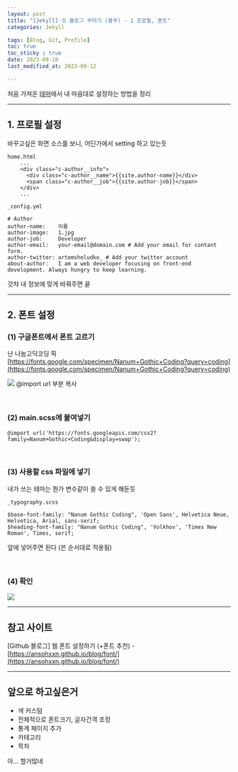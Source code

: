 ```yaml
---
layout: post
title: "[Jekyll] 깃 블로그 꾸미기 (블꾸) - 1 프로필, 폰트"
categories: Jekyll

tags: [Blog, Git, Profile]
toc: true
toc_sticky : true
date: 2023-09-10
last_modified_at: 2023-09-12

---
```


처음 가져온 [테마](http://jekyllthemes.org/themes/flexton/)에서 내 마음대로 설정하는 방법을 정리

---
## 1. 프로필 설정
바꾸고싶은 화면 소스를 보니, 어딘가에서 setting 하고 있는듯
````
home.html
    ...
    <div class="c-author__info">
      <div class="c-author__name">{{site.author-name}}</div>
      <span class="c-author__job">{{site.author-job}}</span>
    </div>
    ...
````

````
_config.yml

# Author
author-name:    이름
author-image:   1.jpg   
author-job:     Developer
author-email:   your-email@domain.com # Add your email for contant form.
author-twitter: artemsheludko_ # Add your twitter account
about-author:   I am a web developer focusing on front-end development. Always hungry to keep learning.
````
갓챠 내 정보에 맞게 바꿔주면 끝

---
## 2. 폰트 설정

### (1) 구글폰트에서 폰트 고르기  
난 나눔고딕코딩 픽   
[https://fonts.google.com/specimen/Nanum+Gothic+Coding?query=coding](https://fonts.google.com/specimen/Nanum+Gothic+Coding?query=coding)

![]({{site.baseurl}}/images/230910/230911_1.PNG)
@import url 부분 복사

<br/>  

### (2) main.scss에 붙여넣기
````
@import url('https://fonts.googleapis.com/css2?family=Nanum+Gothic+Coding&display=swap');
````

<br/>  

### (3) 사용할 css 파일에 넣기
내가 쓰는 테마는 뭔가 변수같이 쓸 수 있게 해둔듯
````
_typography.scss

$base-font-family: "Nanum Gothic Coding", 'Open Sans', Helvetica Neue, Helvetica, Arial, sans-serif;
$heading-font-family: "Nanum Gothic Coding", 'Volkhov', 'Times New Roman', Times, serif;
````
앞에 넣어주면 된다 (쓴 순서대로 적용됨)

<br/>  

### (4) 확인
![]({{site.baseurl}}/images/230910/230911_3.PNG)


---
## 참고 사이트
[Github 블로그] 웹 폰트 설정하기 (+폰트 추천) - [https://ansohxxn.github.io/blog/font/](https://ansohxxn.github.io/blog/font/)

---

## 앞으로 하고싶은거
* 색 커스텀
* 전체적으로 폰트크기, 글자간격 조정
* 통계 페이지 추가
* 카테고리
* 목차

아... 할거많네